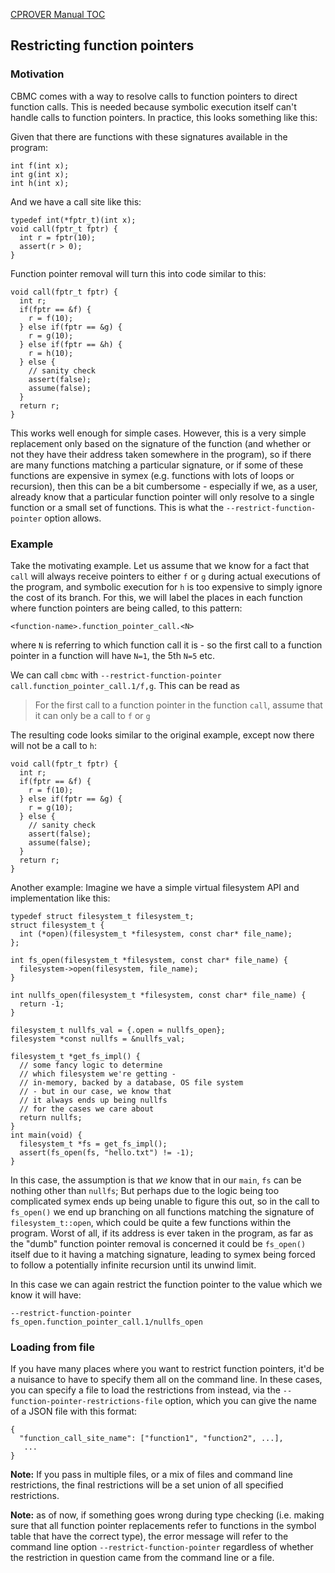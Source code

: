 [CPROVER Manual TOC](../../)

## Restricting function pointers

### Motivation

CBMC comes with a way to resolve calls to function pointers to direct function
calls. This is needed because symbolic execution itself can't handle calls to
function pointers. In practice, this looks something like this:

Given that there are functions with these signatures available in the program:

```
int f(int x);
int g(int x);
int h(int x);
```

And we have a call site like this:

```
typedef int(*fptr_t)(int x);
void call(fptr_t fptr) {
  int r = fptr(10);
  assert(r > 0);
}
```

Function pointer removal will turn this into code similar to this:

```
void call(fptr_t fptr) {
  int r;
  if(fptr == &f) {
    r = f(10);
  } else if(fptr == &g) {
    r = g(10);
  } else if(fptr == &h) {
    r = h(10);
  } else {
    // sanity check
    assert(false);
    assume(false);
  }
  return r;
}
```

This works well enough for simple cases. However, this is a very simple
replacement only based on the signature of the function (and whether or not they
have their address taken somewhere in the program), so if there are many
functions matching a particular signature, or if some of these functions are
expensive in symex (e.g. functions with lots of loops or recursion), then this
can be a bit cumbersome - especially if we, as a user, already know that a
particular function pointer will only resolve to a single function or a small
set of functions. This is what the `--restrict-function-pointer` option allows.

### Example

Take the motivating example. Let us assume that we know for a fact that `call`
will always receive pointers to either `f` or `g` during actual executions of
the program, and symbolic execution for `h` is too expensive to simply ignore
the cost of its branch. For this, we will label the places in each function
where function pointers are being called, to this pattern:

```
<function-name>.function_pointer_call.<N>
```

where `N` is referring to which function call it is - so the first call to a
function pointer in a function will have `N=1`, the 5th `N=5` etc.

We can call `cbmc` with `--restrict-function-pointer
call.function_pointer_call.1/f,g`. This can be read as

> For the first call to a function pointer in the function `call`, assume that
> it can only be a call to `f` or `g`

The resulting code looks similar to the original example, except now there will
not be a call to `h`:

```
void call(fptr_t fptr) {
  int r;
  if(fptr == &f) {
    r = f(10);
  } else if(fptr == &g) {
    r = g(10);
  } else {
    // sanity check
    assert(false);
    assume(false);
  }
  return r;
}
```

Another example: Imagine we have a simple virtual filesystem API and implementation
like this:

```
typedef struct filesystem_t filesystem_t;
struct filesystem_t {
  int (*open)(filesystem_t *filesystem, const char* file_name);
};

int fs_open(filesystem_t *filesystem, const char* file_name) {
  filesystem->open(filesystem, file_name);
}

int nullfs_open(filesystem_t *filesystem, const char* file_name) {
  return -1;
}

filesystem_t nullfs_val = {.open = nullfs_open};
filesystem *const nullfs = &nullfs_val;

filesystem_t *get_fs_impl() {
  // some fancy logic to determine
  // which filesystem we're getting -
  // in-memory, backed by a database, OS file system
  // - but in our case, we know that
  // it always ends up being nullfs
  // for the cases we care about
  return nullfs;
}
int main(void) {
  filesystem_t *fs = get_fs_impl();
  assert(fs_open(fs, "hello.txt") != -1);
}
```

In this case, the assumption is that *we* know that in our `main`, `fs` can be
nothing other than `nullfs`; But perhaps due to the logic being too complicated
symex ends up being unable to figure this out, so in the call to `fs_open()` we
end up branching on all functions matching the signature of
`filesystem_t::open`, which could be quite a few functions within the program.
Worst of all, if its address is ever taken in the program, as far as the "dumb"
function pointer removal is concerned it could be `fs_open()` itself due to it
having a matching signature, leading to symex being forced to follow a
potentially infinite recursion until its unwind limit.

In this case we can again restrict the function pointer to the value which we
know it will have:

```
--restrict-function-pointer fs_open.function_pointer_call.1/nullfs_open
```

### Loading from file

If you have many places where you want to restrict function pointers, it'd be a
nuisance to have to specify them all on the command line. In these cases, you
can specify a file to load the restrictions from instead, via the
`--function-pointer-restrictions-file` option, which you can give the name of a
JSON file with this format:

```
{
  "function_call_site_name": ["function1", "function2", ...],
   ...
}
```

**Note:** If you pass in multiple files, or a mix of files and command line
restrictions, the final restrictions will be a set union of all specified
restrictions.

**Note:** as of now, if something goes wrong during type checking (i.e. making
sure that all function pointer replacements refer to functions in the symbol
table that have the correct type), the error message will refer to the command
line option `--restrict-function-pointer` regardless of whether the restriction
in question came from the command line or a file.
